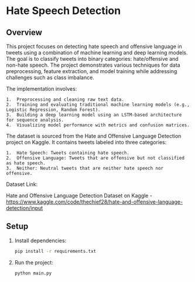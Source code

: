 # Hate Speech Detection

## Overview
This project focuses on detecting hate speech and offensive language in tweets using a combination of machine learning and deep learning models. The goal is to classify tweets into binary categories: hate/offensive and non-hate speech. The project demonstrates various techniques for data preprocessing, feature extraction, and model training while addressing challenges such as class imbalance.

The implementation involves:

	1.	Preprocessing and cleaning raw text data.
	2. 	Training and evaluating traditional machine learning models (e.g., Logistic Regression, Random Forest).
	3.	Building a deep learning model using an LSTM-based architecture for sequence analysis.
	4.	Visualizing model performance with metrics and confusion matrices.

The dataset is sourced from the Hate and Offensive Language Detection project on Kaggle. It contains tweets labeled into three categories:

	1.	Hate Speech: Tweets containing hate speech.
	2.	Offensive Language: Tweets that are offensive but not classified as hate speech.
	3.	Neither: Neutral tweets that are neither hate speech nor offensive.

Dataset Link:

Hate and Offensive Language Detection Dataset on Kaggle - https://www.kaggle.com/code/thechief28/hate-and-offensive-language-detection/input

## Setup
1. Install dependencies:
   ```bash
   pip install -r requirements.txt
2. Run the project:
    ```bash
    python main.py
